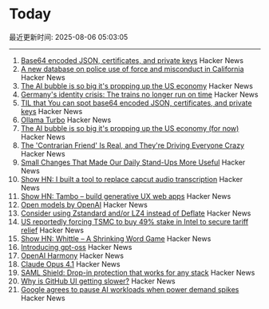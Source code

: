 # Today

最近更新时间: 2025-08-06 05:03:05

--- 
1. [Base64 encoded JSON, certificates, and private keys](https://ergaster.org/til/base64-encoded-json/) Hacker News
2. [A new database on police use of force and misconduct in California](https://journalism.berkeley.edu/police-records-access/) Hacker News
3. [The AI bubble is so big it's propping up the US economy](https://www.bloodinthemachine.com/p/the-ai-bubble-is-so-big-its-propping) Hacker News
4. [Germany's identity crisis: The trains no longer run on time](https://www.washingtonpost.com/world/2025/08/05/germany-trains-delays-broken-railroad/) Hacker News
5. [TIL that You can spot base64 encoded JSON, certificates, and private keys](https://ergaster.org/til/base64-encoded-json/) Hacker News
6. [Ollama Turbo](https://ollama.com/turbo) Hacker News
7. [The AI bubble is so big it's propping up the US economy (for now)](https://www.bloodinthemachine.com/p/the-ai-bubble-is-so-big-its-propping) Hacker News
8. [The 'Contrarian Friend' Is Real, and They're Driving Everyone Crazy](https://www.self.com/story/contrarian-friend-trend) Hacker News
9. [Small Changes That Made Our Daily Stand-Ups More Useful](https://www.progractivity.com/flow/revolutionize-your-daily-stand-ups/) Hacker News
10. [Show HN: I built a tool to replace capcut audio transcription](https://meetcosmos.com/free-audio-transcription/) Hacker News
11. [Show HN: Tambo – build generative UX web apps](https://github.com/tambo-ai/tambo) Hacker News
12. [Open models by OpenAI](https://openai.com/open-models/) Hacker News
13. [Consider using Zstandard and/or LZ4 instead of Deflate](https://github.com/w3c/png/issues/39) Hacker News
14. [US reportedly forcing TSMC to buy 49% stake in Intel to secure tariff relief](https://www.notebookcheck.net/Desperate-measures-to-save-Intel-US-reportedly-forcing-TSMC-to-buy-49-stake-in-Intel-to-secure-tariff-relief-for-Taiwan.1079424.0.html) Hacker News
15. [Show HN: Whittle – A Shrinking Word Game](https://playwhittle.com/) Hacker News
16. [Introducing gpt-oss](https://openai.com/index/introducing-gpt-oss/) Hacker News
17. [OpenAI Harmony](https://github.com/openai/harmony) Hacker News
18. [Claude Opus 4.1](https://www.anthropic.com/news/claude-opus-4-1) Hacker News
19. [SAML Shield: Drop-in protection that works for any stack](https://samlshield.com/) Hacker News
20. [Why is GitHub UI getting slower?](https://yoyo-code.com/why-is-github-ui-getting-so-much-slower/) Hacker News
21. [Google agrees to pause AI workloads when power demand spikes](https://www.theregister.com/2025/08/04/google_ai_datacenter_grid/) Hacker News
